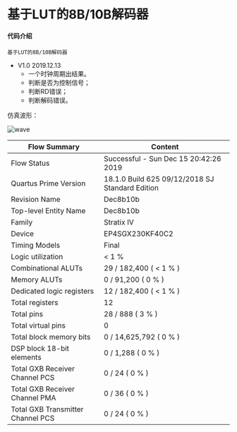 # 基于LUT的8B/10B解码器

#### 代码介绍
    基于LUT的8B/10B解码器

* V1.0   2019.12.13
    * 一个时钟周期出结果。
    * 判断是否为控制信号；
    * 判断RD错误；
    * 判断解码错误。

仿真波形：

![wave](https://raw.githubusercontent.com/Verdvana/Dec8b10b/V1.0/Simulation/enc8b10b_TB/wave.jpg)


| Flow Summary | Content |
| --- | --- |
| Flow Status | Successful - Sun Dec 15 20:42:26 2019 |
| Quartus Prime Version | 18.1.0 Build 625 09/12/2018 SJ Standard Edition |
| Revision Name | Dec8b10b |
| Top-level Entity Name | Dec8b10b |
| Family | Stratix IV |
| Device | EP4SGX230KF40C2 |
| Timing Models | Final |
| Logic utilization | < 1 % |
| Combinational ALUTs | 29 / 182,400 ( < 1 % ) |
| Memory ALUTs | 0 / 91,200 ( 0 % ) |
| Dedicated logic registers | 12 / 182,400 ( < 1 % ) |
| Total registers | 12 |
| Total pins | 28 / 888 ( 3 % ) |
| Total virtual pins | 0 |
| Total block memory bits | 0 / 14,625,792 ( 0 % ) |
| DSP block 18-bit elements | 0 / 1,288 ( 0 % ) |
| Total GXB Receiver Channel PCS | 0 / 24 ( 0 % ) |
| Total GXB Receiver Channel PMA | 0 / 36 ( 0 % ) |
| Total GXB Transmitter Channel PCS | 0 / 24 ( 0 % ) |




